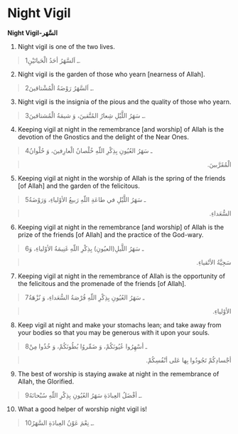 Night Vigil
===========

**Night Vigil-السَّهَر**

1. Night vigil is one of the two lives.

> 1ـ اَلسَّهَرُ أحَدُ الْحَياتَيْنِ.

2. Night vigil is the garden of those who yearn [nearness of Allah].

> 2ـ اَلسَّهَرُ رَوْضَةُ الْمُشْتاقينَ.

3. Night vigil is the insignia of the pious and the quality of those who
yearn.

> 3ـ سَهَرُ اللَّيْلِ شِعارُ المُتَّقينَ، وَ شيمَةُ الْمُشتاقينَ.

4. Keeping vigil at night in the remembrance [and worship] of Allah is
the devotion of the Gnostics and the delight of the Near Ones.

> 4ـ سَهَرُ العُيُونِ بِذِكْرِ اللّهِ خُلْصانُ الْعارِفينَ، وَ حُلْوانُ
<blockquote dir="rtl">
  <p>
الْمُقَرَّبينَ.
  </p>
</blockquote>

5. Keeping vigil at night in the worship of Allah is the spring of the
friends [of Allah] and the garden of the felicitous.

> 5ـ سَهَرُ اللَّيْلِ في طاعَةِ اللّهِ رَبيعُ الأوْلياءِ، وَرَوْضَةُ
<blockquote dir="rtl">
  <p>
السُّعَداءِ.
  </p>
</blockquote>

6. Keeping vigil at night in the remembrance [and worship] of Allah is
the prize of the friends [of Allah] and the practice of the God-wary.

> 6ـ سَهَرُ اللَّيلِ(العيُونِ) بِذِكْرِ اللّهِ غَنِيمَةُ الأوْلياءِ، وَ
<blockquote dir="rtl">
  <p>
سَجِيَّةُ الأتْقياءِ.
  </p>
</blockquote>

7. Keeping vigil at night in the remembrance of Allah is the opportunity
of the felicitous and the promenade of the friends [of Allah].

> 7ـ سَهَرُ العُيُونِ بِذِكْرِ اللّهِ فُرْصَةُ السُّعَداءِ، وَ نُزْهَةُ
<blockquote dir="rtl">
  <p>
الأوْلياءِ.
  </p>
</blockquote>

8. Keep vigil at night and make your stomachs lean; and take away from
your bodies so that you may be generous with it upon your souls.

> 8ـ أسْهِرُوا عُيُونَكُمْ، وَ ضَمِّروُا بُطُونَكُمْ، وَ خُذُوا مِنْ
<blockquote dir="rtl">
  <p>
أجْسادِكُمْ تَجُودُوا بِها عَلى أنْفُسِكُمْ.
  </p>
</blockquote>

9. The best of worship is staying awake at night in the remembrance of
Allah, the Glorified.

> 9ـ أفْضَلُ العِبادَةِ سَهَرُ العُيُونِ بِذِكْرِ اللّهِ سُبْحانَهُ.

10. What a good helper of worship night vigil is!

> 10ـ نِعْمَ عَوْنُ العِبادَةِ السَّهَرُ.


